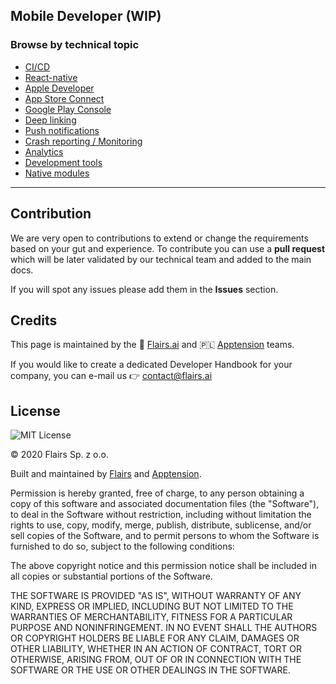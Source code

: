 Mobile Developer (WIP)
----------------------

### Browse by technical topic

*   [CI/CD](/Technical%20Stack/Mobile%20Developer%20(WIP)/CI/CD.md)
*   [React-native](/Technical%20Stack/Mobile%20Developer%20(WIP)/React-native.md)
*   [Apple Developer](/Technical%20Stack/Mobile%20Developer%20(WIP)/Apple%20Developer.md)
*   [App Store Connect](/Technical%20Stack/Mobile%20Developer%20(WIP)/App%20Store%20Connect.md)
*   [Google Play Console](/Technical%20Stack/Mobile%20Developer%20(WIP)/Google%20Play%20Console.md)
*   [Deep linking](/Technical%20Stack/Mobile%20Developer%20(WIP)/Deep%20linking.md)
*   [Push notifications](/Technical%20Stack/Mobile%20Developer%20(WIP)/Push%20notifications.md)
*   [Crash reporting / Monitoring](/Technical%20Stack/Mobile%20Developer%20(WIP)/Crash%20reporting%20/%20Monitoring.md)
*   [Analytics](/Technical%20Stack/Mobile%20Developer%20(WIP)/Analytics.md)
*   [Development tools](/Technical%20Stack/Mobile%20Developer%20(WIP)/Development%20tools.md)
*   [Native modules](/Technical%20Stack/Mobile%20Developer%20(WIP)/Native%20modules.md)

* * *

Contribution
------------

We are very open to contributions to extend or change the requirements based on your gut and experience. To contribute you can use a **pull request** which will be later validated by our technical team and added to the main docs.

If you will spot any issues please add them in the **Issues** section.

Credits
-------

This page is maintained by the 🔹 [Flairs.ai](http://Flairs.ai) and 🇵🇱 [Apptension](https://apptension.com) teams.

If you would like to create a dedicated Developer Handbook for your company, you can e-mail us 👉 [contact@flairs.ai](mailto:contact@flairs.ai)

License
-------

![MIT License](https://img.shields.io/badge/License-MIT-blue.svg)

© 2020 Flairs Sp. z o.o.

Built and maintained by [Flairs](https://www.flairs.ai) and [Apptension](https://apptension.com).

Permission is hereby granted, free of charge, to any person obtaining a copy of this software and associated documentation files (the "Software"), to deal in the Software without restriction, including without limitation the rights to use, copy, modify, merge, publish, distribute, sublicense, and/or sell copies of the Software, and to permit persons to whom the Software is furnished to do so, subject to the following conditions:

The above copyright notice and this permission notice shall be included in all copies or substantial portions of the Software.

THE SOFTWARE IS PROVIDED "AS IS", WITHOUT WARRANTY OF ANY KIND, EXPRESS OR IMPLIED, INCLUDING BUT NOT LIMITED TO THE WARRANTIES OF MERCHANTABILITY, FITNESS FOR A PARTICULAR PURPOSE AND NONINFRINGEMENT. IN NO EVENT SHALL THE AUTHORS OR COPYRIGHT HOLDERS BE LIABLE FOR ANY CLAIM, DAMAGES OR OTHER LIABILITY, WHETHER IN AN ACTION OF CONTRACT, TORT OR OTHERWISE, ARISING FROM, OUT OF OR IN CONNECTION WITH THE SOFTWARE OR THE USE OR OTHER DEALINGS IN THE SOFTWARE.